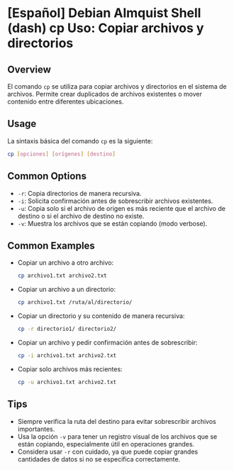 # [Español] Debian Almquist Shell (dash) cp Uso: Copiar archivos y directorios

## Overview
El comando `cp` se utiliza para copiar archivos y directorios en el sistema de archivos. Permite crear duplicados de archivos existentes o mover contenido entre diferentes ubicaciones.

## Usage
La sintaxis básica del comando `cp` es la siguiente:

```bash
cp [opciones] [orígenes] [destino]
```

## Common Options
- `-r`: Copia directorios de manera recursiva.
- `-i`: Solicita confirmación antes de sobrescribir archivos existentes.
- `-u`: Copia solo si el archivo de origen es más reciente que el archivo de destino o si el archivo de destino no existe.
- `-v`: Muestra los archivos que se están copiando (modo verbose).

## Common Examples
- Copiar un archivo a otro archivo:
  ```bash
  cp archivo1.txt archivo2.txt
  ```

- Copiar un archivo a un directorio:
  ```bash
  cp archivo1.txt /ruta/al/directorio/
  ```

- Copiar un directorio y su contenido de manera recursiva:
  ```bash
  cp -r directorio1/ directorio2/
  ```

- Copiar un archivo y pedir confirmación antes de sobrescribir:
  ```bash
  cp -i archivo1.txt archivo2.txt
  ```

- Copiar solo archivos más recientes:
  ```bash
  cp -u archivo1.txt archivo2.txt
  ```

## Tips
- Siempre verifica la ruta del destino para evitar sobrescribir archivos importantes.
- Usa la opción `-v` para tener un registro visual de los archivos que se están copiando, especialmente útil en operaciones grandes.
- Considera usar `-r` con cuidado, ya que puede copiar grandes cantidades de datos si no se especifica correctamente.